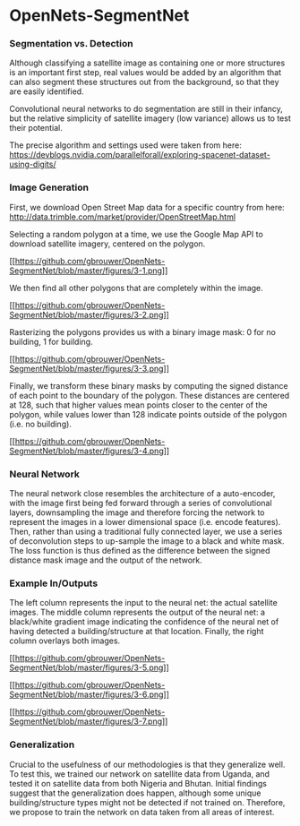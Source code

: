# OpenNets-SegmentNet

### Segmentation vs. Detection

Although classifying a satellite image as containing one or more structures is an important first step, real values would be added by an algorithm that can also segment these structures out from the background, so that they are easily identified. 

Convolutional neural networks to do segmentation are still in their infancy, but the relative simplicity of satellite imagery (low variance) allows us to test their potential. 

The precise algorithm and settings used were taken from here:
https://devblogs.nvidia.com/parallelforall/exploring-spacenet-dataset-using-digits/

### Image Generation

First, we download Open Street Map data for a specific country from here:
http://data.trimble.com/market/provider/OpenStreetMap.html

Selecting a random polygon at a time, we use the Google Map API to download satellite imagery, centered on the polygon. 

[[https://github.com/gbrouwer/OpenNets-SegmentNet/blob/master/figures/3-1.png]]

We then find all other polygons that are completely within the image. 

[[https://github.com/gbrouwer/OpenNets-SegmentNet/blob/master/figures/3-2.png]]

Rasterizing the polygons provides us with a binary image mask: 0 for no building, 1 for building. 

[[https://github.com/gbrouwer/OpenNets-SegmentNet/blob/master/figures/3-3.png]]

Finally, we transform these binary masks by computing the signed distance of each point to the boundary of the polygon. These distances are centered at 128, such that higher values mean points closer to the center of the polygon, while values lower than 128 indicate points outside of the polygon (i.e. no building). 

[[https://github.com/gbrouwer/OpenNets-SegmentNet/blob/master/figures/3-4.png]]

### Neural Network

The neural network close resembles the architecture of a auto-encoder, with the image first being fed forward through a series of convolutional layers, downsampling the image and therefore forcing the network to represent the images in a lower dimensional space (i.e. encode features). Then, rather than using a traditional fully connected layer, we use a series of deconvolution steps to up-sample the image to a black and white mask. The loss function is thus defined as the difference between the signed distance mask image and the output of the network. 

### Example In/Outputs

The left column represents the input to the neural net: the actual satellite images. The middle column represents the output of the neural net: a black/white gradient image indicating the confidence of the neural net of having detected a building/structure at that location. Finally, the right column overlays both images. 

[[https://github.com/gbrouwer/OpenNets-SegmentNet/blob/master/figures/3-5.png]]

[[https://github.com/gbrouwer/OpenNets-SegmentNet/blob/master/figures/3-6.png]]

[[https://github.com/gbrouwer/OpenNets-SegmentNet/blob/master/figures/3-7.png]]


### Generalization

Crucial to the usefulness of our methodologies is that they generalize well. To test this, we trained our network on satellite data from Uganda, and tested it on satellite data from both Nigeria and Bhutan. Initial findings suggest that the generalization does happen, although some unique building/structure types might not be detected if not trained on. Therefore, we propose to train the network on data taken from all areas of interest. 

